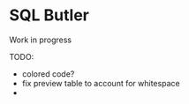 # SQL Butler

Work in progress

TODO:
- colored code?
- fix preview table to account for whitespace
- 
